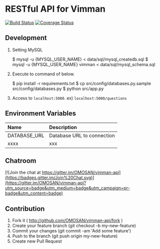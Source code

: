 # RESTful API for Vimman

[![Build Status](https://travis-ci.org/OMOSAN/vimman-api.svg?branch=master)](https://travis-ci.org/OMOSAN/vimman-api)
[![Coverage Status](https://coveralls.io/repos/OMOSAN/vimman-api/badge.svg?branch=master)](https://coveralls.io/r/OMOSAN/vimman-api?branch=master)


## Development

1) Setting MySQL

    $ mysql -u {MYSQL_USER_NAME} < data/sql/mysql_createdb.sql
    $ mysql -u {MYSQL_USER_NAME} vimman < data/sql/mysql_schema.sql

2) Execute to command of below.

    $ pip install -r requirements.txt
    $ cp src/config/databases.py.sample src/config/databases.py
    $ python src/app.py

3) Access to `localhost:5000`. ex) `localhost:5000/questions`


## Environment Variables

| Name | Description |
|:-----|:------------|
| DATABASE_URL | Database URL to connection |
| xxxx | xxx |


## Chatroom

[![Join the chat at https://gitter.im/OMOSAN/vimman-api](https://badges.gitter.im/Join%20Chat.svg)](https://gitter.im/OMOSAN/vimman-api?utm_source=badge&utm_medium=badge&utm_campaign=pr-badge&utm_content=badge)


## Contribution

1. Fork it ( http://github.com/OMOSAN/vimman-api/fork )
2. Create your feature branch (git checkout -b my-new-feature)
3. Commit your changes (git commit -am 'Add some feature')
4. Push to the branch (git push origin my-new-feature)
5. Create new Pull Request

